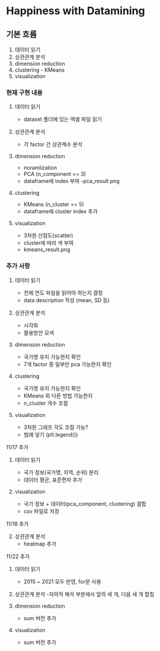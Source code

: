 # Happiness with Datamining

## 기본 흐름

1. 데이터 읽기
2. 상관관계 분석
3. dimension reduction
4. clustering - KMeans
5. visualization

### 현재 구현 내용

1. 데이터 읽기
	- dataset 폴더에 있는 엑셀 파일 읽기

2. 상관관계 분석
	- 각 factor 간 상관계수 분석

3. dimension reduction
	- noramlization
	- PCA (n_component == 3)
	- dataframe에 index 부여
	-pca_result.png

4. clustering
	- KMeans (n_cluster == 5)
	- dataframe에 cluster index 추가

5. visualization
	- 3차원 산점도(scatter)
	- cluster에 따라 색 부여
	- kmeans_result.png

### 추가 사항

1. 데이터 읽기
	- 전체 연도 파일을 읽어야 하는지 결정
	- data description 작성 (mean, SD 등)

2. 상관관계 분석
	- 시각화
	- 활용방안 모색

3. dimension reduction
	- 국가명 유지 가능한지 확인
	- 7개 factor 중 일부만 pca 가능한지 확인

4. clustering
	- 국가명 유지 가능한지 확인
	- KMeans 외 다른 방법 가능한지
	- n_cluster 개수 조절

5. visualization
	- 3차원 그래프 각도 조절 가능?
	- 범례 넣기 (plt.legend())

11/17 추가

1. 데이터 읽기
	- 국가 정보(국가명, 지역, 순위) 분리
	- 데이터 평균, 표준편차 추가

5. visualization
	- 국가 정보 + 데이터(pca_component, clustering) 결합
	- csv 파일로 저장

11/18 추가

2. 상관관계 분석
	- heatmap 추가

11/22 추가

1. 데이터 읽기
	- 2015 ~ 2021 모두 반영, for문 사용

2. 상관관계 분석
	-자의적 해석 부분에서 앞의 세 개, 다음 세 개 합침

3. dimension reduction
	- sum 버전 추가

5. visualization
	- sum 버전 추가
